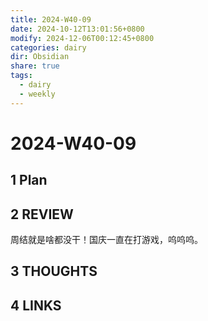 ```yaml
---
title: 2024-W40-09
date: 2024-10-12T13:01:56+0800
modify: 2024-12-06T00:12:45+0800
categories: dairy
dir: Obsidian
share: true
tags:
  - dairy
  - weekly
---
```


# 2024-W40-09

## 1 Plan

## 2 REVIEW

周结就是啥都没干！国庆一直在打游戏，呜呜呜。

## 3 THOUGHTS

## 4 LINKS